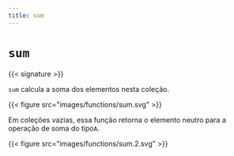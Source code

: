 ```yaml
---
title: sum
---
```


# `sum`

{{< signature >}}

`sum` calcula a soma dos elementos nesta coleção.

{{< figure src="images/functions/sum.svg" >}}

Em coleções vazias, essa função retorna o elemento neutro para a operação de soma do tipo`A`.

{{< figure src="images/functions/sum.2.svg" >}}
